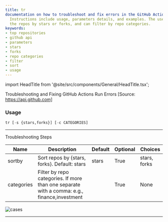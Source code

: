 ```yaml
---
title: tr
documentation on how to troubleshoot and fix errors in the GitHub Actions run, including steps to identify and resolve common issues that may cause the Actions run to fail: Documentation on how to display top repositories using the GitHub API.
  Instructions include usage, parameters details, and examples. The user can sort
  the repos by stars or forks, and can filter by repo categories.
keywords:
- top repositories
- github api
- parameters
- stars
- forks
- repo categories
- filter
- sort
- usage
---
```


import HeadTitle from '@site/src/components/General/HeadTitle.tsx';

<HeadTitle title="alt/oss/tr - Reference | OpenBB Terminal Docs" />

Troubleshooting and Fixing GitHub Actions Run Errors [Source: https://api.github.com]

### Usage

```python
tr [-s {stars,forks}] [-c CATEGORIES]
```

---

Troubleshooting Steps

| Name | Description | Default | Optional | Choices |
| ---- | ----------- | ------- | -------- | ------- |
| sortby | Sort repos by {stars, forks}. Default: stars | stars | True | stars, forks |
| categories | Filter by repo categories. If more than one separate with a comma: e.g., finance,investment |  | True | None |

![cases](https://user-images.githubusercontent.com/46355364/153897646-99e4f73f-be61-4ed7-a31d-58e8695e7c50.png)

---
